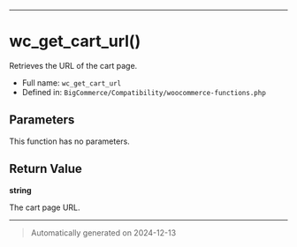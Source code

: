 ***

# wc_get_cart_url()

Retrieves the URL of the cart page.




* Full name: `wc_get_cart_url`
* Defined in: `BigCommerce/Compatibility/woocommerce-functions.php`

## Parameters

This function has no parameters.

## Return Value

**string**

The cart page URL.

***
> Automatically generated on 2024-12-13

